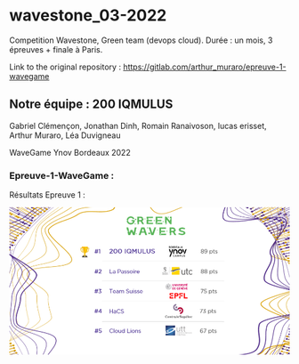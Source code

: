 # wavestone_03-2022

Competition Wavestone, Green team (devops cloud). Durée : un mois, 3 épreuves + finale à Paris.



Link to the original repository : https://gitlab.com/arthur_muraro/epreuve-1-wavegame



## Notre équipe : **200 IQMULUS**

Gabriel Clémençon, Jonathan Dinh, Romain Ranaivoson, lucas erisset, Arthur Muraro, Léa Duvigneau

WaveGame Ynov Bordeaux 2022



### Epreuve-1-WaveGame :

Résultats Epreuve 1 : 

![](./img/results_test_1.png)
